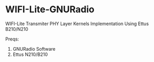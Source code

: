 # WIFI-Lite-GNURadio
WIFI-Lite Transmiter PHY Layer Kernels Implementation Using Ettus B210/N210

Preqs:
  1. GNURadio Software 
  2. Ettus N210/B210 

